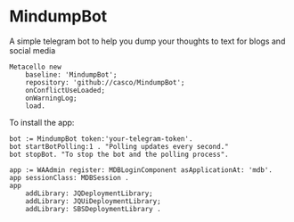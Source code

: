 # MindumpBot
A simple telegram bot to help you dump your thoughts to text for blogs and social media

```Smalltalk
Metacello new
	baseline: 'MindumpBot';
	repository: 'github://casco/MindumpBot';
	onConflictUseLoaded;
	onWarningLog;
	load.
```

To install the app:

```Smalltalk
bot := MindumpBot token:'your-telegram-token'.
bot startBotPolling:1 . "Polling updates every second."
bot stopBot. "To stop the bot and the polling process".

app := WAAdmin register: MDBLoginComponent asApplicationAt: 'mdb'.
app sessionClass: MDBSession .
app
	addLibrary: JQDeploymentLibrary;
	addLibrary: JQUiDeploymentLibrary;
	addLibrary: SBSDeploymentLibrary .
```
